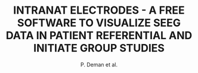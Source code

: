 ---
cat: gaia
subcat: architecture
bestof: false
author: P. Deman et al.
title: INTRANAT ELECTRODES - A FREE SOFTWARE TO VISUALIZE SEEG DATA IN PATIENT REFERENTIAL AND INITIATE GROUP STUDIES
year: 2017
type: inproceedings
url: https -//scholar.google.com/scholar?cluster=11665156421866533739&hl=en&oi=scholarr
booktitle: EPILEPSIA
---